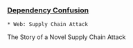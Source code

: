### [Dependency Confusion](https://medium.com/@alex.birsan/dependency-confusion-4a5d60fec610)

    * Web: Supply Chain Attack

The Story of a Novel Supply Chain Attack
